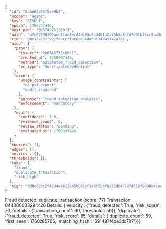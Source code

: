 ```json
{
  "id": "0abe05c7ef5aedb2",
  "scope": "agent",
  "key": "RESULT",
  "epoch": 1760287446,
  "host_pid": "9e6742732c60:1",
  "hash": "a7e57f90199acc7fae8ec84da53c34d45f42a78b9a8e747b9fb43cc5ba30dc20",
  "cid": "QmV1a7e57f90199acc7fae8ec84da53c34d45f42a78b",
  "aicp": {
    "prov": {
      "issuer": "9e6742732c60:1",
      "created_at": 1760287446,
      "method": "automated_fraud_detection",
      "vc_type": "VerifiableCredential"
    },
    "ucon": {
      "usage_constraints": [
        "no_pii_export",
        "audit_required"
      ],
      "purpose": "fraud_detection_analysis",
      "enforcement": "mandatory"
    },
    "eval": {
      "confidence": 1.0,
      "evidence_count": 0,
      "review_status": "pending",
      "evaluated_at": 1760287446
    }
  },
  "sources": [],
  "edges": [],
  "metrics": {},
  "thresholds": {},
  "tags": [
    "fraud",
    "duplicate_transaction",
    "risk_high"
  ],
  "sig": "dd8c029e2f4234a8b12545b068cf1e9f25bf0262db49787d650f8698b41ed33b"
}
```

Fraud detected: duplicate_transaction (score: 77)
Transaction: 044000033294426
Details: {'velocity': {'fraud_detected': True, 'risk_score': 70, 'details': {'transaction_count': 60, 'threshold': 50}}, 'duplicate': {'fraud_detected': True, 'risk_score': 85, 'details': {'duplicate_count': 59, 'first_seen': 1760285765, 'matching_hash': '591497f4da3dc787'}}}